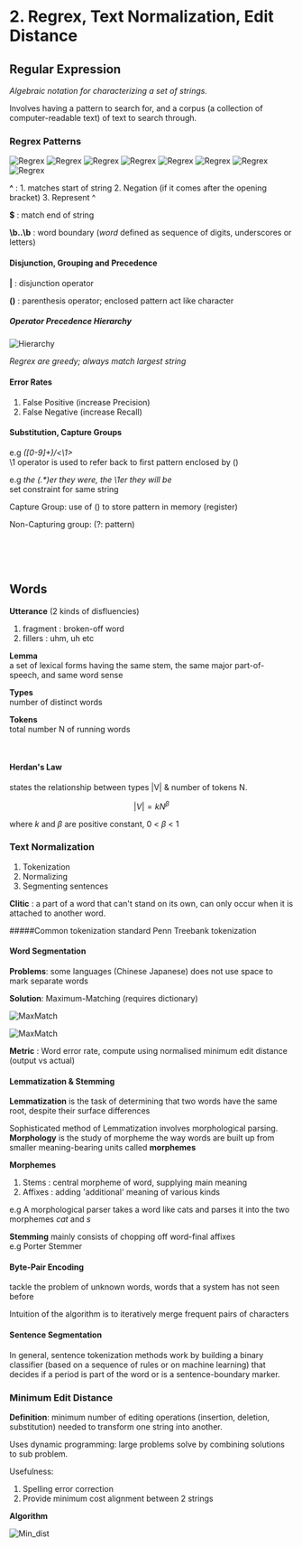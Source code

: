 
# 2. Regrex, Text Normalization, Edit Distance


## Regular Expression
_Algebraic notation for characterizing a set of strings._

Involves having a pattern to search for, and a corpus (a collection of computer-readable text) of text to search through.

### Regrex Patterns

![Regrex](img/regrex1.png "pattern1")
![Regrex](img/regrex2.png "pattern2")
![Regrex](img/regrex3.png "pattern3")
![Regrex](img/regrex4.png "pattern4")
![Regrex](img/regrex5.png "pattern5")
![Regrex](img/regrex6.png "pattern6")
![Regrex](img/regrex7.png "pattern7")
![Regrex](img/regrex8.png "pattern8")


**^** : 1. matches start of string
2. Negation (if it comes after the opening bracket)
3. Represent ^

**$** : match end of string

**\b..\b** : word boundary (*word* defined as sequence of digits, underscores or letters)

#### Disjunction, Grouping and Precedence

**|** : disjunction operator

**()** : parenthesis operator; enclosed pattern act like character

##### Operator Precedence Hierarchy
![Hierarchy](img/op_hierarchy.png "op")

_Regrex are greedy; always match largest string_

#### Error Rates
1. False Positive (increase Precision)
2. False Negative (increase Recall)


#### Substitution, Capture Groups
e.g _([0-9]+)/<\1>_<br>
\1 operator is used to refer back to first pattern enclosed by ()

e.g _the (.*)er they were, the \1er they will be_ <br>
set constraint for same string

Capture Group: use of () to store pattern in memory (register)

Non-Capturing group: (?: pattern)

<br>
<br>
<br>

## Words

**Utterance** (2 kinds of disfluencies)

1. fragment : broken-off word
2. fillers : uhm, uh etc


**Lemma** <br>
a set of lexical forms having the same stem, the same major part-of-speech, and same word sense

**Types**<br>
number of distinct words

**Tokens**<br>
total number N of running words

<br>


#### Herdan's Law
states the relationship between types |V| & number of tokens N.

$$|V| = kN^{\beta}$$

where $k$ and $\beta$ are positive constant, 0 < $\beta$ < 1


### Text Normalization

1. Tokenization
2. Normalizing
3. Segmenting sentences

**Clitic** : a part of a word that can't stand on its own, can only occur when it is attached to another word.

#####Common tokenization standard
Penn Treebank tokenization

#### Word Segmentation
**Problems**: some languages (Chinese Japanese) does not use space to mark separate words

**Solution**: Maximum-Matching (requires dictionary)

![MaxMatch](img/maxmatch.png)

![MaxMatch](img/output_maxmatch.png)

**Metric** : Word error rate, compute using normalised minimum edit distance (output vs actual)

#### Lemmatization & Stemming

**Lemmatization** is the task of determining that two words have the same root, despite their surface differences

Sophisticated method of Lemmatization involves morphological parsing.
**Morphology** is the study of
morpheme the way words are built up from smaller meaning-bearing units called **morphemes**

**Morphemes**
1. Stems : central morpheme of word, supplying main meaning
2. Affixes : adding 'additional' meaning of various kinds

e.g A morphological parser takes a word like cats and parses it into the two morphemes _cat_ and _s_

**Stemming**
mainly consists of chopping off word-final affixes
<br>
e.g Porter Stemmer

#### Byte-Pair Encoding
tackle the problem of unknown words, words that a system has not seen before

Intuition of the algorithm is to iteratively merge frequent pairs of characters

#### Sentence Segmentation
In general, sentence tokenization methods work by building a binary classifier (based on a sequence of rules or on machine learning) that decides if a period is part of the word or is a sentence-boundary marker.


### Minimum Edit Distance
**Definition**: minimum number of editing operations (insertion, deletion, substitution) needed to transform one string into another.

Uses dynamic programming: large problems solve by combining solutions to sub problem.

Usefulness:
1. Spelling error correction
2. Provide minimum cost alignment between 2 strings

**Algorithm**

![Min_dist](img/min_dist.png)
